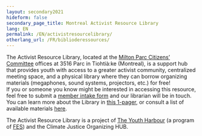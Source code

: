 ```yaml
---
layout: secondary2021
hideform: false
secondary_page_title: Montreal Activist Resource Library
lang: EN
permalink: /EN/activistresourcelibrary/
otherlang_url: /FR/biblioderessources/
---
```

<!--StartFragment-->

The Activist Resource Library, located at the [Milton Parc Citizens’ Committee](https://ccmp-mpcc.com/en/home/) offices at 3516 Parc in Tiohtià:ke (Montreal), is a support hub that provides youth with access to a greater activist community, centralized meeting space, and a physical library where they can borrow organizing materials (megaphones, sound systems, projectors, etc.) for free!\
If you or someone you know might be interested in accessing this resource, feel free to submit a [member intake form](https://cryptpad.fr/form/#/2/form/view/v3bqAAYKdLUW-6EucYWDg5i2zPS1akelj1PuWnUQvKA/) and our librarian will be in touch. You can learn more about the Library in [this 1-pager](https://drive.google.com/file/d/10zrc7wr-o1YMTcfqsRoYSA-roMw9gj0p/view), or consult a list of available materials [here](https://bit.ly/resourcesARL). 

T﻿he Activist Resource Library is a project of [The Youth Harbour](https://www.theyouthharbour.org/) (a program of [FES](https://www.fesplanet.org/)) and the Climate Justice Organizing HUB. 

<!--EndFragment-->